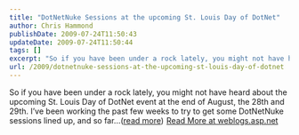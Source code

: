 ```yaml
---
title: "DotNetNuke Sessions at the upcoming St. Louis Day of DotNet"
author: Chris Hammond
publishDate: 2009-07-24T11:50:43
updateDate: 2009-07-24T11:50:44
tags: []
excerpt: "So if you have been under a rock lately, you might not have heard about the upcoming St. Louis Day of DotNet event at the end of August, the 28th and 29th. I’ve been working the past few weeks to try to get some DotNetNuke sessions lined up, and so far...(read more)"
url: /2009/dotnetnuke-sessions-at-the-upcoming-st-louis-day-of-dotnet  # Use the generated URL with year
---
```

So if you have been under a rock lately, you might not have heard about the upcoming St. Louis Day of DotNet event at the end of August, the 28th and 29th. I’ve been working the past few weeks to try to get some DotNetNuke sessions lined up, and so far...(<a href="https://weblogs.asp.net/christoc/archive/2009/07/24/dotnetnuke-sessions-at-the-upcoming-st-louis-day-of-dotnet.aspx">read more</a>)<img src="https://weblogs.asp.net/aggbug.aspx?PostID=7154022" width="1" height="1"> <a href="https://weblogs.asp.net/christoc/archive/2009/07/24/dotnetnuke-sessions-at-the-upcoming-st-louis-day-of-dotnet.aspx">Read More at weblogs.asp.net</a>
